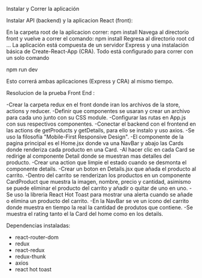Instalar y Correr la aplicación

Instalar API (backend) y la aplicacion React (front):

En la carpeta root de la aplicacion correr: npm install
Navega al directorio front y vuelve a correr el comando: npm install
Regresa al directorio root cd ...
La aplicación está compuesta de un servidor Express y una instalación básica de Create-React-App (CRA). Todo está configurado para correr con un solo comando

npm run dev

Esto correrá ambas aplicaciones (Express y CRA) al mismo tiempo.



Resolucion de la prueba Front End :

-Crear la carpeta redux en el front donde iran los archivos de la store, actions y reducer.
-Definir que componentes se usaran y crear un archivo para cada uno junto con su CSS module.
-Configurar las rutas en App.js con sus respectivos componentes.
-Conectar el backend con el frontend en las actions de getProducts y getDetails, para ello se instalo y uso axios.
-Se uso la filosofía "Mobile-First Responsive Design".
-El componente de la pagina principal es el Home.jsx donde va una NavBar y abajo las Cards donde renderiza cada producto en una Card.
-Al hacer clic en cada Card se redirige al componente Detail donde se muestran mas detalles del producto.
-Crear una action que limpie el estado cuando se desmonta el componente details.
-Crear un boton en Details.jsx que añada el producto al carrito.
-Dentro del carrito se renderizan los productos en un componente CardProduct que muestra la imagen, nombre, precio y cantidad, asimismo se puede eliminar el producto del carrito y añadir o quitar de uno en uno.
-Se uso la libreria React Hot Toast para mostrar una alerta cuando se añade o elimina un producto del carrito.
-En la NavBar se ve un icono del carrito donde muestra en tiempo la real la cantidad de produtos que contiene.
-Se muestra el rating tanto el la Card del home como en los details.


Dependencias instaladas:

- react-router-dom
- redux
- react-redux
- redux-thunk
- axios
- react hot toast